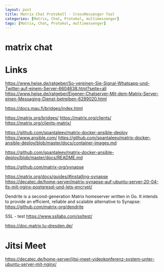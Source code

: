 ```yaml
---
layout: post
title: Matrix Chat Protokoll - CrossMessenger Tool
categories: [Matrix, Chat, Protokol, multimessenger]
tags: [Matrix, Chat, Protokol, multimessenger]
--- 
```

# matrix chat 

# Links

https://www.heise.de/ratgeber/So-vereinen-Sie-Signal-Whatsapp-und-Twitter-auf-einem-Server-6604638.html?seite=all
https://www.heise.de/ratgeber/Eigener-Chatserver-Mit-dem-Matrix-Server-einen-Messaging-Dienst-betreiben-6289020.html

https://docs.mau.fi/bridges/index.html

https://matrix.org/bridges/
https://matrix.org/clients/
https://matrix.org/clients-matrix/

https://github.com/spantaleev/matrix-docker-ansible-deploy
https://www.ansible.com/
https://github.com/spantaleev/matrix-docker-ansible-deploy/blob/master/docs/container-images.md

https://github.com/spantaleev/matrix-docker-ansible-deploy/blob/master/docs/README.md

https://github.com/matrix-org/synapse

https://matrix.org/docs/guides/#installing-synapse
https://decatec.de/home-server/matrix-synapse-auf-ubuntu-server-20-04-lts-mit-nginx-postgresql-und-lets-encrypt/

Dendrite is a second-generation Matrix homeserver written in Go. It intends to provide an efficient, reliable and scalable alternative to Synapse:
https://github.com/matrix-org/dendrite 

SSL - test 
https://www.ssllabs.com/ssltest/

https://doc.matrix.tu-dresden.de/

# Jitsi Meet 
https://decatec.de/home-server/jitsi-meet-videokonferenz-system-unter-ubuntu-server-mit-nginx/